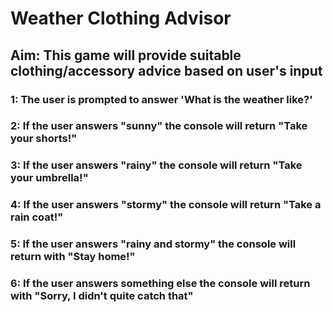 # Weather Clothing Advisor 

## Aim: This game will provide suitable clothing/accessory advice based on user's input

### 1: The user is prompted to answer 'What is the weather like?'
### 2: If the user answers "sunny" the console will return "Take your shorts!"
### 3: If the user answers "rainy" the console will return "Take your umbrella!"
### 4: If the user answers "stormy" the console will return "Take a rain coat!"
### 5: If the user answers "rainy and stormy" the console will return with "Stay home!"
### 6: If the user answers something else the console will return with "Sorry, I didn't quite catch that"
